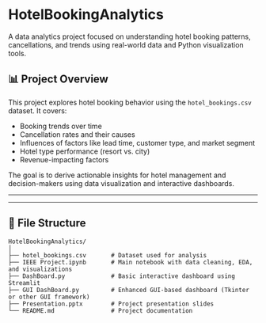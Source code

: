 # HotelBookingAnalytics

A data analytics project focused on understanding hotel booking patterns, cancellations, and trends using real-world data and Python visualization tools.

## 📊 Project Overview

This project explores hotel booking behavior using the `hotel_bookings.csv` dataset. It covers:

- Booking trends over time
- Cancellation rates and their causes
- Influences of factors like lead time, customer type, and market segment
- Hotel type performance (resort vs. city)
- Revenue-impacting factors

The goal is to derive actionable insights for hotel management and decision-makers using data visualization and interactive dashboards.

---
---

## 📂 File Structure

```
HotelBookingAnalytics/
│
├── hotel_bookings.csv       # Dataset used for analysis
├── IEEE Project.ipynb       # Main notebook with data cleaning, EDA, and visualizations
├── DashBoard.py             # Basic interactive dashboard using Streamlit
├── GUI DashBoard.py         # Enhanced GUI-based dashboard (Tkinter or other GUI framework)
├── Presentation.pptx        # Project presentation slides
└── README.md                # Project documentation
```
